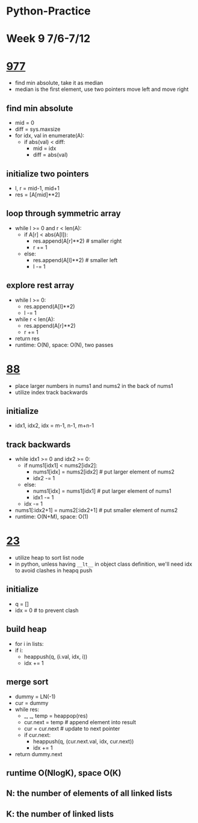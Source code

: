 # Python-Practice

# Week 9 7/6-7/12
# [977](https://leetcode.com/problems/squares-of-a-sorted-array/)
  - find min absolute, take it as median
  - median is the first element, use two pointers move left and move right
  ## find min absolute
  - mid = 0
  - diff = sys.maxsize
  - for idx, val in enumerate(A):
    - if abs(val) < diff:
      - mid = idx
      - diff = abs(val)
  ## initialize two pointers
  - l, r = mid-1, mid+1
  - res = [A[mid]**2]
  ## loop through symmetric array
  - while l >= 0 and r < len(A):
    - if A[r] < abs(A[l]):
      - res.append(A[r]**2) # smaller right
      - r += 1
    - else:
      - res.append(A[l]**2) # smaller left
      - l -= 1
  ## explore rest array
  - while l >= 0:
    - res.append(A[l]**2)
    - l -= 1
  - while r < len(A):
    - res.append(A[r]**2)
    - r += 1
  - return res
  - runtime: O(N), space: O(N), two passes

# [88](https://leetcode.com/problems/merge-sorted-array/)
  - place larger numbers in nums1 and nums2 in the back of nums1
  - utilize index track backwards
  ## initialize
  - idx1, idx2, idx = m-1, n-1, m+n-1
  ## track backwards
  - while idx1 >= 0 and idx2 >= 0:
    - if nums1[idx1] < nums2[idx2]:
      - nums1[idx] = nums2[idx2] # put larger element of nums2
      - idx2 -= 1
    - else:
      - nums1[idx] = nums1[idx1] # put larger element of nums1
      - idx1 -= 1
    - idx -= 1
  - nums1[:idx2+1] = nums2[:idx2+1] # put smaller element of nums2
  - runtime: O(N+M), space: O(1)
  
# [23](https://leetcode.com/problems/merge-k-sorted-lists/)
  - utilize heap to sort list node
  - in python, unless having `__lt__` in object class definition, 
    we'll need idx to avoid clashes in heapq push
  ## initialize
  - q = []
  - idx = 0 # to prevent clash
  ## build heap
  - for i in lists:
  - if i:
    - heappush(q, (i.val, idx, i))
    - idx += 1
  ## merge sort
  - dummy = LN(-1)
  - cur = dummy
  - while res:
    - _, _, temp = heappop(res)
    - cur.next = temp # append element into result
    - cur = cur.next # update to next pointer
    - if cur.next:
      - heappush(q, (cur.next.val, idx, cur.next))
      - idx += 1
  - return dummy.next
  ## runtime O(NlogK), space O(K)
  ## N: the number of elements of all linked lists
  ## K: the number of linked lists
  
  
